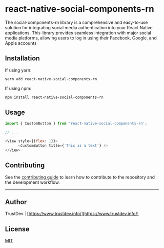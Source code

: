 # react-native-social-components-rn

The social-components-rn library is a comprehensive and easy-to-use solution for integrating social media authentication into your React Native applications. This library provides seamless integration with major social media platforms, allowing users to log in using their Facebook, Google, and Apple accounts

## Installation

If using yarn:

```sh
yarn add react-native-social-components-rn
```

If using npm:
```sh
npm install react-native-social-components-rn
```


## Usage

```js
import { CustomButton } from 'react-native-social-components-rn';

// ...

<View style={{flex: 1}}>
      <CustomButton title={'This is a text'} />
</View>
```

## Contributing

See the [contributing guide](CONTRIBUTING.md) to learn how to contribute to the repository and the development workflow.

---
## Author
TrustDev | [https://www.trustdev.info/](https://www.trustdev.info/)

## License
[MIT](./LICENSE)